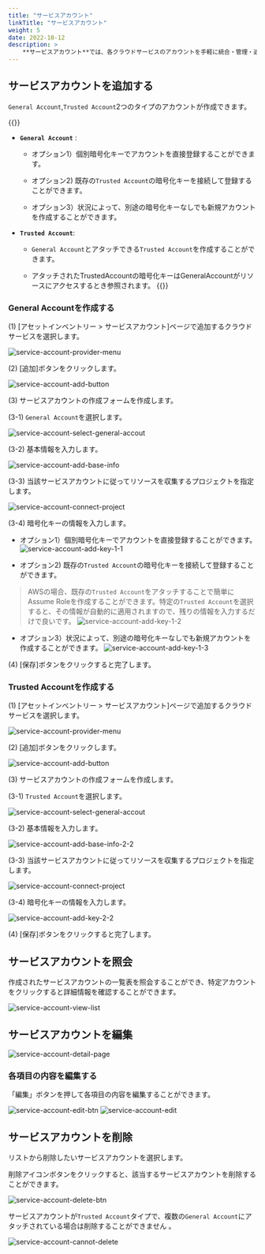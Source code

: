 ```yaml
---
title: "サービスアカウント"
linkTitle: "サービスアカウント"
weight: 5
date: 2022-10-12
description: >
    **サービスアカウント**では、各クラウドサービスのアカウントを手軽に統合・管理・追跡することができます。
---
```


## サービスアカウントを追加する

`General Account`,`Trusted Account`2つのタイプのアカウントが作成できます。	

{{<alert>}}
- __`General Account`__ :
    
  - オプション1）個別暗号化キーでアカウントを直接登録することができます。	
    
  - オプション2) 既存の`Trusted Account`の暗号化キーを接続して登録することができます。	
    
  - オプション3）状況によって、別途の暗号化キーなしでも新規アカウントを作成することができます。	
    
- __`Trusted Account`__:
    
  - `General Account`とアタッチできる`Trusted Account`を作成することができます。
  
  - アタッチされたTrustedAccountの暗号化キーはGeneralAccountがリソースにアクセスするとき参照されます。
{{</alert>}}


### General Accountを作成する

(1) [アセットインベントリー > サービスアカウント]ページで追加するクラウドサービスを選択します。

![service-account-provider-menu](/ja/docs/guides/asset-inventory/service-account-img/service-account-provider-menu-2.png)

(2) [追加]ボタンをクリックします。

![service-account-add-button](/ja/docs/guides/asset-inventory/service-account-img/service-account-add-button.png)

(3) サービスアカウントの作成フォームを作成します。

(3-1) `General Account`を選択します。	

![service-account-select-general-accout](/ja/docs/guides/asset-inventory/service-account-img/service-account-select-general-accout.png)

(3-2) 基本情報を入力します。

![service-account-add-base-info](/ja/docs/guides/asset-inventory/service-account-img/service-account-add-base-info.png)

(3-3) 当該サービスアカウントに従ってリソースを収集するプロジェクトを指定します。

![service-account-connect-project](/ja/docs/guides/asset-inventory/service-account-img/service-account-connect-project.png)

(3-4) 暗号化キーの情報を入力します。

- オプション1）個別暗号化キーでアカウントを直接登録することができます。	
![service-account-add-key-1-1](/ja/docs/guides/asset-inventory/service-account-img/service-account-add-key-1-1.png)
    
- オプション2) 既存の`Trusted Account`の暗号化キーを接続して登録することができます。
 > AWSの場合、既存の`Trusted Account`をアタッチすることで簡単にAssume Roleを作成することができます。特定の`Trusted Account`を選択すると、その情報が自動的に適用されますので、残りの情報を入力するだけで良いです。
![service-account-add-key-1-2](/ja/docs/guides/asset-inventory/service-account-img/service-account-add-key-1-2.png)	
    
- オプション3）状況によって、別途の暗号化キーなしでも新規アカウントを作成することができます。
![service-account-add-key-1-3](/ja/docs/guides/asset-inventory/service-account-img/service-account-add-key-1-3.png)	


(4) [保存]ボタンをクリックすると完了します。



### Trusted Accountを作成する

(1) [アセットインベントリー > サービスアカウント]ページで追加するクラウドサービスを選択します。

![service-account-provider-menu](/ja/docs/guides/asset-inventory/service-account-img/service-account-provider-menu.png)

(2) [追加]ボタンをクリックします。

![service-account-add-button](/ja/docs/guides/asset-inventory/service-account-img/service-account-add-button.png)

(3) サービスアカウントの作成フォームを作成します。

(3-1) `Trusted Account`を選択します。	

![service-account-select-general-accout](/ja/docs/guides/asset-inventory/service-account-img/service-account-select-general-accout.png)

(3-2) 基本情報を入力します。

![service-account-add-base-info-2-2](/ja/docs/guides/asset-inventory/service-account-img/service-account-add-base-info-2-2.png)

(3-3) 当該サービスアカウントに従ってリソースを収集するプロジェクトを指定します。

![service-account-connect-project](/ja/docs/guides/asset-inventory/service-account-img/service-account-connect-project.png)

(3-4) 暗号化キーの情報を入力します。

![service-account-add-key-2-2](/ja/docs/guides/asset-inventory/service-account-img/service-account-add-key-2-2.png)

(4) [保存]ボタンをクリックすると完了します。


## サービスアカウントを照会	

作成されたサービスアカウントの一覧表を照会することができ、特定アカウントをクリックすると詳細情報を確認することができます。	

![service-account-view-list](/ja/docs/guides/asset-inventory/service-account-img/service-account-view-list.png)


## サービスアカウントを編集		

![service-account-detail-page](/ja/docs/guides/asset-inventory/service-account-img/service-account-detail-page.png)

### 各項目の内容を編集する

「編集」ボタンを押して各項目の内容を編集することができます。

![service-account-edit-btn](/ja/docs/guides/asset-inventory/service-account-img/service-account-edit-btn.png)
![service-account-edit](/ja/docs/guides/asset-inventory/service-account-img/service-account-edit.png)


## サービスアカウントを削除	

リストから削除したいサービスアカウントを選択します。	

削除アイコンボタンをクリックすると、該当するサービスアカウントを削除することができます。

![service-account-delete-btn](/ja/docs/guides/asset-inventory/service-account-img/service-account-delete-btn.png)

サービスアカウントが`Trusted Account`タイプで、複数の`General Account`にアタッチされている場合は削除することができません	。

![service-account-cannot-delete](/ja/docs/guides/asset-inventory/service-account-img/service-account-cannot-delete.png)
